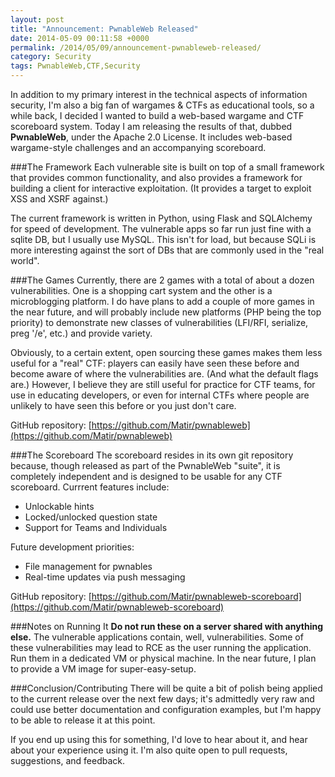 ```yaml
---
layout: post
title: "Announcement: PwnableWeb Released"
date: 2014-05-09 00:11:58 +0000
permalink: /2014/05/09/announcement-pwnableweb-released/
category: Security
tags: PwnableWeb,CTF,Security
---
```

In addition to my primary interest in the technical aspects of information security, I'm also a big fan of wargames & CTFs as educational tools, so a while back, I decided I wanted to build a web-based wargame and CTF scoreboard system.  Today I am releasing the results of that, dubbed **PwnableWeb**, under the Apache 2.0 License.  It includes web-based wargame-style challenges and an accompanying scoreboard.

###The Framework
Each vulnerable site is built on top of a small framework that provides common functionality, and also provides a framework for building a client for interactive exploitation.  (It provides a target to exploit XSS and XSRF against.)

The current framework is written in Python, using Flask and SQLAlchemy for speed of development.  The vulnerable apps so far run just fine with a sqlite DB, but I usually use MySQL.  This isn't for load, but because SQLi is more interesting against the sort of DBs that are commonly used in the "real world".

###The Games
Currently, there are 2 games with a total of about a dozen vulnerabilities.  One is a shopping cart system and the other is a microblogging platform.  I do have plans to add a couple of more games in the near future, and will probably include new platforms (PHP being the top priority) to demonstrate new classes of vulnerabilities (LFI/RFI, serialize, preg '/e', etc.) and provide variety.

Obviously, to a certain extent, open sourcing these games makes them less useful for a "real" CTF: players can easily have seen these before and become aware of where the vulnerabilities are.  (And what the default flags are.)  However, I believe they are still useful for practice for CTF teams, for use in educating developers, or even for internal CTFs where people are unlikely to have seen this before or you just don't care.

GitHub repository: [https://github.com/Matir/pwnableweb](https://github.com/Matir/pwnableweb)

###The Scoreboard
The scoreboard resides in its own git repository because, though released as part of the PwnableWeb "suite", it is completely independent and is designed to be usable for any CTF scoreboard.  Currrent features include:

- Unlockable hints
- Locked/unlocked question state
- Support for Teams and Individuals

Future development priorities:

- File management for pwnables
- Real-time updates via push messaging

GitHub repository: [https://github.com/Matir/pwnableweb-scoreboard](https://github.com/Matir/pwnableweb-scoreboard)

###Notes on Running It
**Do not run these on a server shared with anything else.**  The vulnerable applications contain, well, vulnerabilities.  Some of these vulnerabilities may lead to RCE as the user running the application.  Run them in a dedicated VM or physical machine.  In the near future, I plan to provide a VM image for super-easy-setup.

###Conclusion/Contributing
There will be quite a bit of polish being applied to the current release over the next few days; it's admittedly very raw and could use better documentation and configuration examples, but I'm happy to be able to release it at this point.

If you end up using this for something, I'd love to hear about it, and hear about your experience using it.  I'm also quite open to pull requests, suggestions, and feedback.
